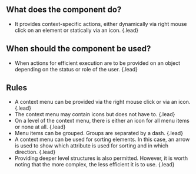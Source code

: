 ## What does the component do?
* It provides context-specific actions, either dynamically via right mouse click on an element or statically via an icon. {.lead}

## When should the component be used?
* When actions for efficient execution are to be provided on an object depending on the status or role of the user. {.lead}

## Rules
* A context menu can be provided via the right mouse click or via an icon. {.lead}
* The context menu may contain icons but does not have to. {.lead}
* On a level of the context menu, there is either an icon for all menu items or none at all. {.lead}
* Menu items can be grouped. Groups are separated by a dash. {.lead}
* A context menu can be used for sorting elements. In this case, an arrow is used to show which attribute is used for sorting and in which direction. {.lead}
* Providing deeper level structures is also permitted. However, it is worth noting that the more complex, the less efficient it is to use. {.lead}